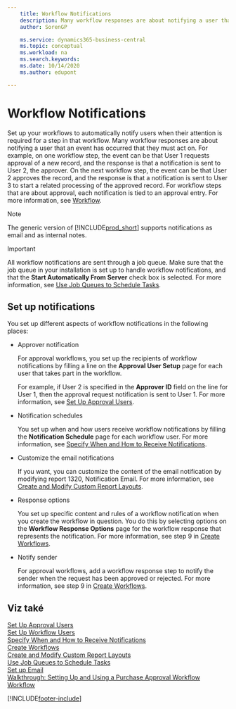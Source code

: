 ```yaml
---
    title: Workflow Notifications
    description: Many workflow responses are about notifying a user that an event has occurred that they must act on. For example, on one workflow step, the event can be that User 1 requests approval of a new record, and the response is that a notification is sent to User 2, the approver. On the next workflow step, the event can be that User 2 approves the record, and the response is that a notification is sent to User 3 to start a related processing of the approved record. For workflow steps that are about approval, each notification is tied to an approval entry.
    author: SorenGP

    ms.service: dynamics365-business-central
    ms.topic: conceptual
    ms.workload: na
    ms.search.keywords:
    ms.date: 10/14/2020
    ms.author: edupont

---
```

# Workflow Notifications

Set up your workflows to automatically notify users when their attention is required for a step in that workflow. Many workflow responses are about notifying a user that an event has occurred that they must act on. For example, on one workflow step, the event can be that User 1 requests approval of a new record, and the response is that a notification is sent to User 2, the approver. On the next workflow step, the event can be that User 2 approves the record, and the response is that a notification is sent to User 3 to start a related processing of the approved record. For workflow steps that are about approval, each notification is tied to an approval entry. For more information, see [Workflow](across-workflow.md).

> [!NOTE]  
> The generic version of [!INCLUDE[prod_short](includes/prod_short.md)] supports notifications as email and as internal notes.

> [!IMPORTANT]  
> All workflow notifications are sent through a job queue. Make sure that the job queue in your installation is set up to handle workflow notifications, and that the **Start Automatically From Server** check box is selected. For more information, see [Use Job Queues to Schedule Tasks](admin-job-queues-schedule-tasks.md).

## Set up notifications

You set up different aspects of workflow notifications in the following places:

* Approver notification

   For approval workflows, you set up the recipients of workflow notifications by filling a line on the **Approval User Setup** page for each user that takes part in the workflow.

   For example, if User 2 is specified in the **Approver ID** field on the line for User 1, then the approval request notification is sent to User 1. For more information, see [Set Up Approval Users](across-how-to-set-up-approval-users.md).
* Notification schedules

   You set up when and how users receive workflow notifications by filling the **Notification Schedule** page for each workflow user. For more information, see [Specify When and How to Receive Notifications](across-how-to-specify-when-and-how-to-receive-notifications.md).
* Customize the email notifications

   If you want, you can customize the content of the email notification by modifying report 1320, Notification Email. For more information, see [Create and Modify Custom Report Layouts](ui-how-create-custom-report-layout.md).
* Response options

   You set up specific content and rules of a workflow notification when you create the workflow in question. You do this by selecting options on the **Workflow Response Options** page for the workflow response that represents the notification. For more information, see step 9 in [Create Workflows](across-how-to-create-workflows.md).

* Notify sender

   For approval workflows, add a workflow response step to notify the sender when the request has been approved or rejected. For more information, see step 9 in [Create Workflows](across-how-to-create-workflows.md).

## Viz také

[Set Up Approval Users](across-how-to-set-up-approval-users.md)  
[Set Up Workflow Users](across-how-to-set-up-workflow-users.md)  
[Specify When and How to Receive Notifications](across-how-to-specify-when-and-how-to-receive-notifications.md)  
[Create Workflows](across-how-to-create-workflows.md)  
[Create and Modify Custom Report Layouts](ui-how-create-custom-report-layout.md)  
[Use Job Queues to Schedule Tasks](admin-job-queues-schedule-tasks.md)  
[Set up Email](admin-how-setup-email.md)  
[Walkthrough: Setting Up and Using a Purchase Approval Workflow](walkthrough-setting-up-and-using-a-purchase-approval-workflow.md)  
[Workflow](across-workflow.md)


[!INCLUDE[footer-include](includes/footer-banner.md)]